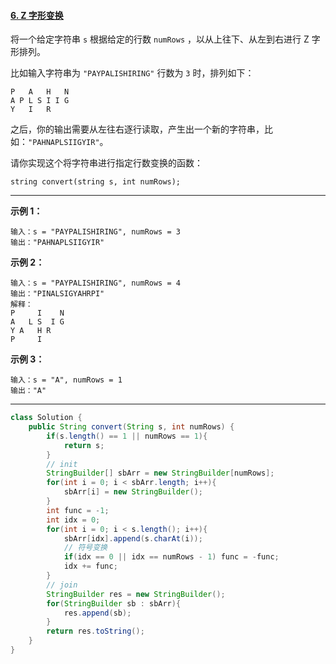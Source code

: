 #### [6. Z 字形变换](https://leetcode-cn.com/problems/zigzag-conversion/)

将一个给定字符串 `s` 根据给定的行数 `numRows` ，以从上往下、从左到右进行 Z 字形排列。

比如输入字符串为 `"PAYPALISHIRING"` 行数为 `3` 时，排列如下：

```
P   A   H   N
A P L S I I G
Y   I   R
```

之后，你的输出需要从左往右逐行读取，产生出一个新的字符串，比如：`"PAHNAPLSIIGYIR"`。

请你实现这个将字符串进行指定行数变换的函数：

```
string convert(string s, int numRows);
```

------

 

**示例 1：**

```
输入：s = "PAYPALISHIRING", numRows = 3
输出："PAHNAPLSIIGYIR"
```

**示例 2：**

```
输入：s = "PAYPALISHIRING", numRows = 4
输出："PINALSIGYAHRPI"
解释：
P     I    N
A   L S  I G
Y A   H R
P     I
```

**示例 3：**

```
输入：s = "A", numRows = 1
输出："A"
```

------

```java
class Solution {
    public String convert(String s, int numRows) {
        if(s.length() == 1 || numRows == 1){
            return s;
        }
        // init
        StringBuilder[] sbArr = new StringBuilder[numRows];
        for(int i = 0; i < sbArr.length; i++){
            sbArr[i] = new StringBuilder();
        }
        int func = -1;
        int idx = 0;
        for(int i = 0; i < s.length(); i++){
            sbArr[idx].append(s.charAt(i));
            // 符号变换
            if(idx == 0 || idx == numRows - 1) func = -func;
            idx += func;
        }
        // join
        StringBuilder res = new StringBuilder();
        for(StringBuilder sb : sbArr){
            res.append(sb);
        }
        return res.toString();
    }
}
```
